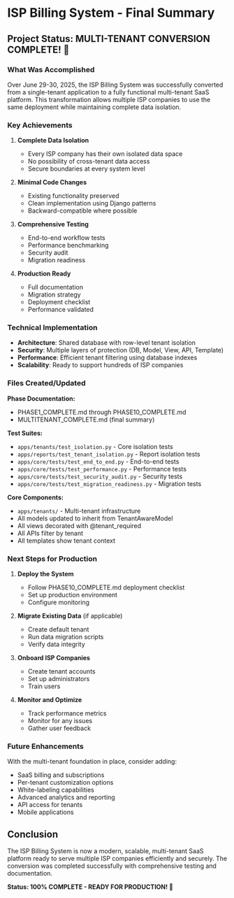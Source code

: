 # ISP Billing System - Final Summary

## Project Status: MULTI-TENANT CONVERSION COMPLETE! 🎉

### What Was Accomplished

Over June 29-30, 2025, the ISP Billing System was successfully converted from a single-tenant application to a fully functional multi-tenant SaaS platform. This transformation allows multiple ISP companies to use the same deployment while maintaining complete data isolation.

### Key Achievements

1. **Complete Data Isolation**
   - Every ISP company has their own isolated data space
   - No possibility of cross-tenant data access
   - Secure boundaries at every system level

2. **Minimal Code Changes**
   - Existing functionality preserved
   - Clean implementation using Django patterns
   - Backward-compatible where possible

3. **Comprehensive Testing**
   - End-to-end workflow tests
   - Performance benchmarking
   - Security audit
   - Migration readiness

4. **Production Ready**
   - Full documentation
   - Migration strategy
   - Deployment checklist
   - Performance validated

### Technical Implementation

- **Architecture**: Shared database with row-level tenant isolation
- **Security**: Multiple layers of protection (DB, Model, View, API, Template)
- **Performance**: Efficient tenant filtering using database indexes
- **Scalability**: Ready to support hundreds of ISP companies

### Files Created/Updated

**Phase Documentation:**
- PHASE1_COMPLETE.md through PHASE10_COMPLETE.md
- MULTITENANT_COMPLETE.md (final summary)

**Test Suites:**
- `apps/tenants/test_isolation.py` - Core isolation tests
- `apps/reports/test_tenant_isolation.py` - Report isolation tests
- `apps/core/tests/test_end_to_end.py` - End-to-end tests
- `apps/core/tests/test_performance.py` - Performance tests
- `apps/core/tests/test_security_audit.py` - Security tests
- `apps/core/tests/test_migration_readiness.py` - Migration tests

**Core Components:**
- `apps/tenants/` - Multi-tenant infrastructure
- All models updated to inherit from TenantAwareModel
- All views decorated with @tenant_required
- All APIs filter by tenant
- All templates show tenant context

### Next Steps for Production

1. **Deploy the System**
   - Follow PHASE10_COMPLETE.md deployment checklist
   - Set up production environment
   - Configure monitoring

2. **Migrate Existing Data** (if applicable)
   - Create default tenant
   - Run data migration scripts
   - Verify data integrity

3. **Onboard ISP Companies**
   - Create tenant accounts
   - Set up administrators
   - Train users

4. **Monitor and Optimize**
   - Track performance metrics
   - Monitor for any issues
   - Gather user feedback

### Future Enhancements

With the multi-tenant foundation in place, consider adding:
- SaaS billing and subscriptions
- Per-tenant customization options
- White-labeling capabilities
- Advanced analytics and reporting
- API access for tenants
- Mobile applications

## Conclusion

The ISP Billing System is now a modern, scalable, multi-tenant SaaS platform ready to serve multiple ISP companies efficiently and securely. The conversion was completed successfully with comprehensive testing and documentation.

**Status: 100% COMPLETE - READY FOR PRODUCTION! 🚀**
